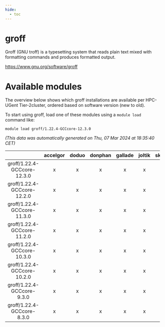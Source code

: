 ```yaml
---
hide:
  - toc
---
```


groff
=====


Groff (GNU troff) is a typesetting system that reads plain text mixed with formatting commands and produces formatted output.

https://www.gnu.org/software/groff
# Available modules


The overview below shows which groff installations are available per HPC-UGent Tier-2cluster, ordered based on software version (new to old).

To start using groff, load one of these modules using a `module load` command like:

```shell
module load groff/1.22.4-GCCcore-12.3.0
```

*(This data was automatically generated on Thu, 07 Mar 2024 at 18:35:40 CET)*  

| |accelgor|doduo|donphan|gallade|joltik|skitty|
| :---: | :---: | :---: | :---: | :---: | :---: | :---: |
|groff/1.22.4-GCCcore-12.3.0|x|x|x|x|x|x|
|groff/1.22.4-GCCcore-12.2.0|x|x|x|x|x|x|
|groff/1.22.4-GCCcore-11.3.0|x|x|x|x|x|x|
|groff/1.22.4-GCCcore-11.2.0|x|x|x|x|x|x|
|groff/1.22.4-GCCcore-10.3.0|x|x|x|x|x|x|
|groff/1.22.4-GCCcore-10.2.0|x|x|x|x|x|x|
|groff/1.22.4-GCCcore-9.3.0|x|x|x|x|x|x|
|groff/1.22.4-GCCcore-8.3.0|x|x|x|x|x|x|
